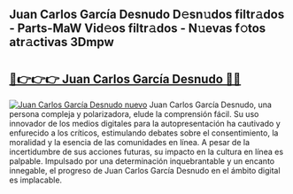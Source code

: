 ## Juan Carlos García Desnudo D𝚎sn𝚞dos filtr𝚊dos - Parts-MaW Vid𝚎os filtr𝚊dos - N𝚞evas f𝚘tos atr𝚊ctivas 3Dmpw

# <h2><a href="http://mb6emg.tromn.icu/?c=Juan+Carlos+Garc%c3%ada+Desnudo">🔗👉👉👉 Juan Carlos García Desnudo 🔗🔗</a></h2>

[![Juan Carlos García Desnudo nuevo](https://i.imgur.com/pEAQMta.gif)](http://mb6emg.tromn.icu/?c=Juan+Carlos+Garc%c3%ada+Desnudo)
Juan Carlos García Desnudo, una persona compleja y polarizadora, elude la comprensión fácil. Su uso innovador de los medios digitales para la autopresentación ha cautivado y enfurecido a los críticos, estimulando debates sobre el consentimiento, la moralidad y la esencia de las comunidades en línea. A pesar de la incertidumbre de sus acciones futuras, su impacto en la cultura en línea es palpable. Impulsado por una determinación inquebrantable y un encanto innegable, el progreso de Juan Carlos García Desnudo en el ámbito digital es implacable.
